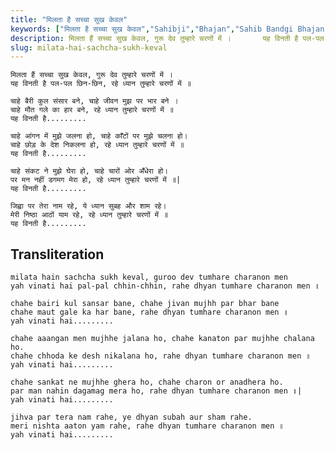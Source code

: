 ```yaml
---
title: "मिलता है सच्चा सुख केवल"
keywords: ["मिलता है सच्चा सुख केवल","Sahibji","Bhajan","Sahib Bandgi Bhajan","Sant Kabir Bhajan","bhajan lyrics","साहिब बंदगी भजन","भजन"]
description: मिलता हैं सच्चा सुख केवल, गुरू देव तुम्हारे चरणों में ।       यह विनती है पल-पल छिन-छिन, रहे ध्यान तुम्हारे चरणों में ॥          चाहे बैरी कुल संसार
slug: milata-hai-sachcha-sukh-keval
---
```


  
    मिलता हैं सच्चा सुख केवल, गुरू देव तुम्हारे चरणों में ।  
    यह विनती है पल-पल छिन-छिन, रहे ध्यान तुम्हारे चरणों में ॥  
  
    चाहे बैरी कुल संसार बने, चाहे जीवन मुझ पर भार बने ।  
    चाहे मौत गले का हार बने, रहे ध्यान तुम्हारे चरणों में ॥  
    यह विनती है.........  
  
    चाहे आंगन में मुझे जलना हो, चाहे काँटों पर मुझे चलना हो।  
    चाहे छोड़ के देश निकलना हो, रहे ध्यान तुम्हारे चरणों में ॥  
    यह विनती है.........  
      
    चाहे संकट ने मुझे घेरा हो, चाहे चारों ओर अँधेरा हो।  
    पर मन नहीं डगमग मेरा हो, रहे ध्यान तुम्हारे चरणों में ॥|  
    यह विनती है.........  
      
    जिह्वा पर तेरा नाम रहे, ये ध्यान सुबह और शाम रहे।  
    मेरी निष्ठा आठों याम रहे, रहे ध्यान तुम्हारे चरणों में ॥  
    यह विनती है.........  


## Transliteration

  
    milata hain sachcha sukh keval, guroo dev tumhare charanon men  
    yah vinati hai pal-pal chhin-chhin, rahe dhyan tumhare charanon men ॥  
  
    chahe bairi kul sansar bane, chahe jivan mujhh par bhar bane  
    chahe maut gale ka har bane, rahe dhyan tumhare charanon men ॥  
    yah vinati hai.........  
  
    chahe aaangan men mujhhe jalana ho, chahe kanaton par mujhhe chalana ho.  
    chahe chhoda ke desh nikalana ho, rahe dhyan tumhare charanon men ॥  
    yah vinati hai.........  
      
    chahe sankat ne mujhhe ghera ho, chahe charon or anadhera ho.  
    par man nahin dagamag mera ho, rahe dhyan tumhare charanon men ॥|  
    yah vinati hai.........  
      
    jihva par tera nam rahe, ye dhyan subah aur sham rahe.  
    meri nishta aaton yam rahe, rahe dhyan tumhare charanon men ॥  
    yah vinati hai.........  

  